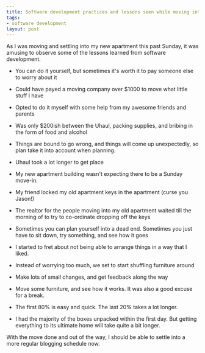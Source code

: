 ```yaml
--- 
title: Software development practices and lessons seen while moving into a new apartment
tags: 
- software development
layout: post
---
```

As I was moving and settling into my new apartment this past Sunday, it was amusing to observe some of the lessons learned from software development.

 * You can do it yourself, but sometimes it's worth it to pay someone else to worry about it
  * Could have payed a moving company over $1000 to move what little stuff I have
  * Opted to do it myself with some help from my awesome friends and parents
  * Was only $200ish between the Uhaul, packing supplies, and bribing in the form of food and alcohol
 * Things are bound to go wrong, and things will come up unexpectedly, so plan take it into account when planning.
  * Uhaul took a lot longer to get place
  * My new apartment building wasn't expecting there to be a Sunday move-in.
  * My friend locked my old apartment keys in the apartment (curse you Jason!)
  * The realtor for the people moving into my old apartment waited till the morning of to try to co-ordinate dropping off the keys
 * Sometimes you can plan yourself into a dead end. Sometimes you just have to sit down, try something, and see how it goes
  * I started to fret about not being able to arrange things in a way that I liked.
  * Instead of worrying too much, we set to start shuffling furniture around
 * Make lots of small changes, and get feedback along the way
  * Move some furniture, and see how it works. It was also a good excuse for a break. 

 * The first 80% is easy and quick. The last 20% takes a lot longer.
  * I had the majority of the boxes unpacked within the first day. But getting everything to its ultimate home will take quite a bit longer.
  
With the move done and out of the way, I should be able to settle into a more regular blogging schedule now.
